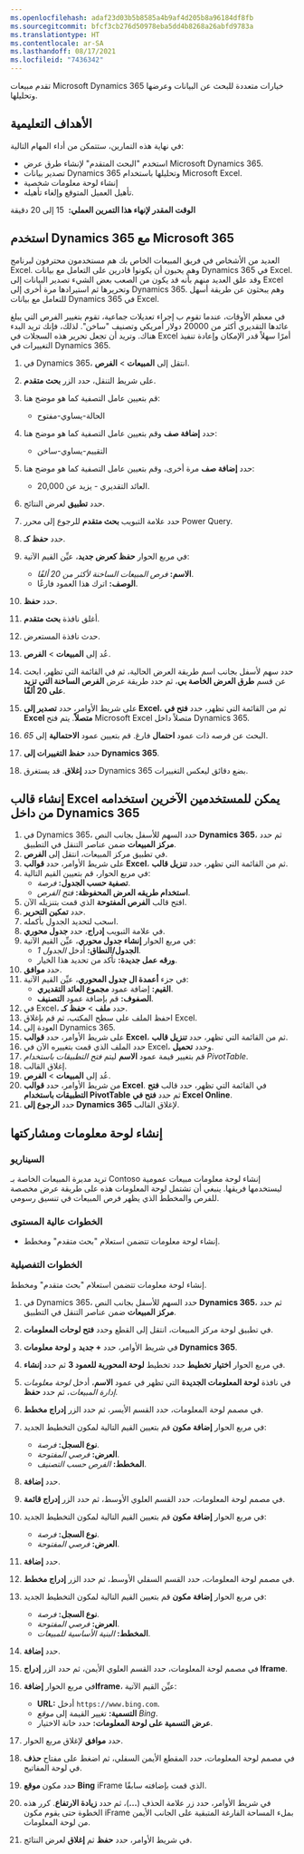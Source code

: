 ```yaml
---
ms.openlocfilehash: adaf23d03b5b8585a4b9af4d205b8a96184df8fb
ms.sourcegitcommit: bfcf3cb276d50978eba5dd4b8268a26abfd9783a
ms.translationtype: HT
ms.contentlocale: ar-SA
ms.lasthandoff: 08/17/2021
ms.locfileid: "7436342"
---
```

تقدم مبيعات Microsoft Dynamics 365 خيارات متعددة للبحث عن البيانات وعرضها وتحليلها.

## <a name="learning-objectives"></a>الأهداف التعليمية

في نهاية هذه التمارين، ستتمكن من أداء المهام التالية:

- استخدم "البحث المتقدم" لإنشاء طرق عرض Microsoft Dynamics 365.
- تصدير بيانات Dynamics 365 وتحليلها باستخدام Microsoft Excel.
- إنشاء لوحة معلومات شخصية
- تأهيل العميل المتوقع وإلغاء تأهيله.

**الوقت المقدر لإنهاء هذا التمرين العملي:** ‏ 15 إلى 20 دقيقة

## <a name="use-dynamics-365-together-with-microsoft-365"></a>استخدم Dynamics 365 مع Microsoft 365

العديد من الأشخاص في فريق المبيعات الخاص بك هم مستخدمون محترفون لبرنامج Excel. وهم يحبون أن يكونوا قادرين على التعامل مع بيانات Dynamics 365 في Excel. وقد علق العديد منهم بأنه قد يكون من الصعب بعض الشيء تصدير البيانات إلى Excel وتحريرها ثم استيرادها مرة أخرى إلى Dynamics 365. وهم يبحثون عن طريقة أسهل للتعامل مع بيانات Dynamics 365 في Excel.

في معظم الأوقات، عندما تقوم ب إجراء تعديلات جماعية، تقوم بتغيير الفرص التي يبلغ عائدها التقديري أكثر من 20000 دولار أمريكي وتصنيف "ساخن". لذلك، فإنك تريد البدء هناك. وتريد أن تجعل تحرير هذه السجلات في Excel أمرًا سهلاً قدر الإمكان وإعادة تنفيذ التغييرات في Dynamics 365.

1. في Dynamics 365، انتقل إلى **المبيعات** > **الفرص**.
1. على شريط التنقل، حدد الزر **بحث متقدم**.
1. قم بتعيين عامل التصفية كما هو موضح هنا:
    - الحالة-يساوي-مفتوح

1. حدد **إضافة صف** وقم بتعيين عامل التصفية كما هو موضح هنا:
    - التقييم-يساوي-ساخن

1. حدد **إضافة صف** مرة أخرى، وقم بتعيين عامل التصفية كما هو موضح هنا:
    - العائد التقديري - يزيد عن 20,000.

1. حدد **تطبيق** لعرض النتائج.
1. حدد علامة التبويب **بحث متقدم** للرجوع إلى محرر Power Query.
1. حدد **حفظ كـ**.
1. في مربع الحوار **حفظ كعرض جديد**، عيِّن القيم الآتية:
    - **الاسم:** *فرص المبيعات الساخنة لأكثر من 20 ألفًا*.
    - **الوصف:** اترك هذا العمود فارغًا.

1. حدد **حفظ**.
1. أغلق نافذة **بحث متقدم**.
1. حدث نافذة المستعرض.
1. عُد إلى **المبيعات** > **الفرص**.
1. حدد سهم لأسفل بجانب اسم طريقة العرض الحالية، ثم في القائمة التي تظهر، ابحث عن قسم **طرق العرض الخاصة بي**، ثم حدد طريقة عرض **الفرص الساخنة التي تزيد على 20 ألفًا**.
1. على شريط الأوامر، حدد **تصدير إلى Excel‎**، ثم من القائمة التي تظهر، حدد **فتح في Excel متصلاً**. يتم فتح Microsoft Excel متصلاً داخل Dynamics 365.
1. البحث عن فرصه ذات عمود **احتمال** فارغ. قم بتعيين عمود **الاحتمالية** إلى *65*.
1. حدد **حفظ التغييرات إلى Dynamics 365**.
1. حدد **إغلاق**. قد يستغرق Dynamics 365 بضع دقائق ليعكس التغييرات.

## <a name="create-an-excel-template-that-other-users-can-use-from-within-dynamics-365"></a>إنشاء قالب Excel يمكن للمستخدمين الآخرين استخدامه من داخل Dynamics 365

1. في Dynamics 365، حدد السهم للأسفل بجانب النص **Dynamics 365**، ثم حدد **مركز المبيعات** ضمن عناصر التنقل في التطبيق.
1. في تطبيق مركز المبيعات، انتقل إلى **الفرص**.
1. على شريط الأوامر، حدد **قوالب Excel‎**، ثم من القائمة التي تظهر، حدد **تنزيل قالب**.
1. في مربع الحوار، قم بتعيين القيم التالية:
   - **تصفية حسب الجدول:** *فرصة*.
   - **استخدام طريقه العرض المحفوظة:** *فتح الفرص*.
1. افتح قالب **الفرص المفتوحة** الذي قمت بتنزيله الآن.
1. حدد **تمكين التحرير**.
1. اسحب لتحديد الجدول بأكمله.
1. في علامة التبويب **إدراج**، حدد **جدول محوري**.
1. في مربع الحوار **إنشاء جدول محوري**، عيِّن القيم الآتية:
   - **الجدول/النطاق:** أدخل *الجدول 1*.
   - **ورقه عمل جديدة:** تأكد من تحديد هذا الخيار.
1. حدد **موافق**.
1. في جزء **أعمدة ال جدول المحوري**، عيِّن القيم الآتية:
   - **القيم:** إضافة عمود **مجموع العائد التقديري**.
   - **الصفوف:** قم بإضافة عمود **التصنيف**.
1. في Excel، حدد **ملف** > **حفظ كـ**.
1. احفظ الملف على سطح المكتب، ثم قم بإغلاق Excel.
1. العودة إلى Dynamics 365.
1. على شريط الأوامر، حدد **قوالب Excel‎**، ثم من القائمة التي تظهر، حدد **تنزيل قالب**.
1. حدد الملف الذي قمت بتغييره الآن في Excel، وحدد **تحميل**.
1. قم بتغيير قيمة عمود **الاسم** ليتم *فتح التطبيقات باستخدام PivotTable*.
1. إغلاق القالب.
1. عُد إلى **المبيعات** > **الفرص**.
1. من شريط الأوامر، حدد **قوالب Excel**. في القائمة التي تظهر، حدد قالب **فتح التطبيقات باستخدام PivotTable** ثم حدد **فتح في Excel Online**.
1. حدد **الرجوع إلى Dynamics 365** لإغلاق القالب.

## <a name="create-and-share-a-dashboard"></a>إنشاء لوحة معلومات ومشاركتها

### <a name="scenario"></a>السيناريو

تريد مديرة المبيعات الخاصة بـ Contoso إنشاء لوحة معلومات مبيعات عمومية ليستخدمها فريقها. ينبغي أن تشتمل لوحة المعلومات هذه على طريقة عرض مخصصة للفرص والمخطط الذي يظهر فرص المبيعات في تنسيق رسومي.

### <a name="high-level-steps"></a>الخطوات عالية المستوى

- إنشاء لوحة معلومات تتضمن استعلام "بحث متقدم" ومخطط.

### <a name="detailed-steps"></a>الخطوات التفصيلية

إنشاء لوحة معلومات تتضمن استعلام "بحث متقدم" ومخطط.

1. في Dynamics 365، حدد السهم للأسفل بجانب النص **Dynamics 365**، ثم حدد **مركز المبيعات** ضمن عناصر التنقل في التطبيق.
2. في تطبيق لوحة مركز المبيعات، انتقل إلى القطع وحدد **فتح لوحات المعلومات**.
3. في شريط الأوامر، حدد **+ جديد** و **لوحة معلومات Dynamics 365**.
1. في مربع الحوار **اختيار تخطيط** حدد تخطيط **لوحة المحورية للعمود 3** ثم حدد **إنشاء**. 
1. في نافذة **لوحة المعلومات الجديدة** التي تظهر في عمود **الاسم**، أدخل *لوحة معلومات إدارة المبيعات*، ثم حدد **حفظ**.
1. في مصمم لوحة المعلومات، حدد القسم الأيسر، ثم حدد الزر **إدراج مخطط**.
1. في مربع الحوار **إضافة مكون** قم بتعيين القيم التالية لمكون التخطيط الجديد:
   - **نوع السجل:** *فرصة*.
   - **العرض:** *فرصي المفتوحة*.
   - **المخطط:** *الفرص حسب التصنيف*.

1. حدد **إضافة**.
1. في مصمم لوحة المعلومات، حدد القسم العلوي الأوسط، ثم حدد الزر **إدراج قائمة**.
1. في مربع الحوار **إضافة مكون** قم بتعيين القيم التالية لمكون التخطيط الجديد:
   - **نوع السجل:** *فرصة*.
   - **العرض:** *فرصي المفتوحة*.

1. حدد **إضافة**.
1. في مصمم لوحة المعلومات، حدد القسم السفلي الأوسط، ثم حدد الزر **إدراج مخطط**.
1. في مربع الحوار **إضافة مكون** قم بتعيين القيم التالية لمكون التخطيط الجديد:
   - **نوع السجل:** *فرصة*.
   - **العرض:** *فرصي المفتوحة*.
   - **المخطط:** *البنية الأساسية للمبيعات*.

1. حدد **إضافة**.
1. في مصمم لوحة المعلومات، حدد القسم العلوي الأيمن، ثم حدد الزر **إدراج Iframe‎**.
1. في مربع الحوار **إضافةIframe‎**، عيِّن القيم الآتية:
   - **URL:** أدخل `https://www.bing.com`.
   - **التسمية:** تغيير القيمة إلى *موقع Bing*.
   - **عرض التسمية على لوحة المعلومات:** حدد خانة الاختيار.

1. حدد **موافق** لإغلاق مربع الحوار.
1. في مصمم لوحة المعلومات، حدد المقطع الأيمن السفلي، ثم اضغط على مفتاح **حذف** في لوحة المفاتيح.
1. حدد مكون **موقع Bing** iFrame الذي قمت بإضافته سابقًا.
1. في شريط الأوامر، حدد زر علامة الحذف (**...**)، ثم حدد **زيادة الارتفاع**. كرر هذه الخطوة حتى يقوم مكون iFrame بملء المساحة الفارغة المتبقية على الجانب الأيمن من لوحة المعلومات.
1. في شريط الأوامر، حدد **حفظ** ثم **إغلاق** لعرض النتائج.
